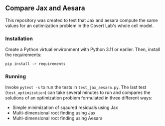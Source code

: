 ## Compare Jax and Aesara

This repository was created to test that Jax and aesara compute the same values for
an optimization problem in the Covert Lab's whole cell model.

### Installation

Create a Python virtual environment with Python 3.11 or earlier. Then, install the requirements:

    pip install -r requirements

### Running

Invoke `pytest -s` to run the tests in `test_jax_aesara.py`.
The last test (`test_optimization`) can take several minutes to run
and compares the solutions of an optimization problem formulated in
three different ways:

- Simple minimization of sqaured residuals using Jax
- Multi-dimensional root finding using Jax
- Multi-dimensional root finding using Aesara
